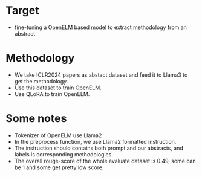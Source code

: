 # Target
* fine-tuning a OpenELM based model to extract methodology from an abstract

# Methodology
* We take ICLR2024 papers as abstact dataset and feed it to Llama3 to get the methodology.
* Use this dataset to train OpenELM.
* Use QLoRA to train OpenELM.

# Some notes
* Tokenizer of OpenELM use Llama2
* In the preprocess function, we use Llama2 formatted instruction.
* The instruction should contains both prompt and our abstracts, and labels is corresponding methodologies.
* The overall rouge-score of the whole evaluate dataset is 0.49, some can be 1 and some get pretty low score.